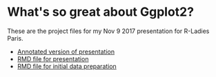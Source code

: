 # What's so great about Ggplot2?

These are the project files for my Nov 9 2017 presentation for R-Ladies Paris.

* [Annotated version of presentation](rl_dataviz_pres.md)
* [RMD file for presentation](rl_dataviz_pres.Rmd)
* [RMD file for initial data preparation](rl_dataviz_data_prep.rmd)
